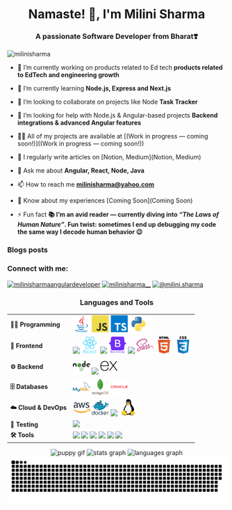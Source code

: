 <h1 align="center">Namaste! 🙏, I'm Milini Sharma</h1>
<h3 align="center">A passionate Software Developer from Bharat❣️</h3>

<p align="left"> <img src="https://komarev.com/ghpvc/?username=milinisharma&label=Profile%20views&color=0e75b6&style=flat" alt="milinisharma" /> </p>

- 🔭 I’m currently working on products related to Ed tech **products related to EdTech and engineering growth**

- 🌱 I’m currently learning **Node.js, Express and Next.js**

- 👯 I’m looking to collaborate on projects like Node **Task Tracker**

- 🤝 I’m looking for help with Node.js & Angular-based projects **Backend integrations & advanced Angular features**

- 👨‍💻 All of my projects are available at [(Work in progress — coming soon!)]((Work in progress — coming soon!))

- 📝 I regularly write articles on [Notion, Medium](Notion, Medium)

- 💬 Ask me about **Angular, React, Node, Java**

- 📫 How to reach me **milinisharma@yahoo.com**

- 📄 Know about my experiences [Coming Soon](Coming Soon)

- ⚡ Fun fact **📚 I’m an avid reader — currently diving into *“The Laws of Human Nature”*. Fun twist: sometimes I end up debugging my code the same way I decode human behavior 😉**

### Blogs posts
<!-- BLOG-POST-LIST:START -->
<!-- BLOG-POST-LIST:END -->

<h3 align="left">Connect with me:</h3>
<p align="left">
<a href="https://linkedin.com/in/milinisharmaangulardeveloper" target="blank"><img align="center" src="https://raw.githubusercontent.com/rahuldkjain/github-profile-readme-generator/master/src/images/icons/Social/linked-in-alt.svg" alt="milinisharmaangulardeveloper" height="30" width="30" /></a>
<a href="https://instagram.com/milinisharma__" target="blank"><img align="center" src="https://raw.githubusercontent.com/rahuldkjain/github-profile-readme-generator/master/src/images/icons/Social/instagram.svg" alt="milinisharma__" height="30" width="30" /></a>
<a href="https://medium.com/@milini.sharma" target="blank"><img align="center" src="https://raw.githubusercontent.com/rahuldkjain/github-profile-readme-generator/master/src/images/icons/Social/medium.svg" alt="@milini.sharma" height="30" width="30" /></a>
</p>

<h3 align="center">Languages and Tools</h3>

| | |
|---|---|
| **👩‍💻 Programming** | <img src="https://raw.githubusercontent.com/devicons/devicon/master/icons/java/java-original.svg" width="40"/> <img src="https://raw.githubusercontent.com/devicons/devicon/master/icons/javascript/javascript-original.svg" width="40"/> <img src="https://raw.githubusercontent.com/devicons/devicon/master/icons/typescript/typescript-original.svg" width="40"/> <img src="https://raw.githubusercontent.com/devicons/devicon/master/icons/python/python-original.svg" width="40"/> |
| **🎨 Frontend** | <img src="https://angular.io/assets/images/logos/angular/angular.svg" width="40"/> <img src="https://raw.githubusercontent.com/devicons/devicon/master/icons/react/react-original-wordmark.svg" width="40"/> <img src="https://cdn.worldvectorlogo.com/logos/nextjs-2.svg" width="40"/> <img src="https://raw.githubusercontent.com/devicons/devicon/master/icons/bootstrap/bootstrap-plain-wordmark.svg" width="40"/> <img src="https://www.vectorlogo.zone/logos/tailwindcss/tailwindcss-icon.svg" width="40"/> <img src="https://raw.githubusercontent.com/devicons/devicon/master/icons/sass/sass-original.svg" width="40"/> <img src="https://raw.githubusercontent.com/devicons/devicon/master/icons/html5/html5-original-wordmark.svg" width="40"/> <img src="https://raw.githubusercontent.com/devicons/devicon/master/icons/css3/css3-original-wordmark.svg" width="40"/> |
| **⚙️ Backend** | <img src="https://raw.githubusercontent.com/devicons/devicon/master/icons/nodejs/nodejs-original-wordmark.svg" width="40"/> <img src="https://www.vectorlogo.zone/logos/springio/springio-icon.svg" width="40"/> <img src="https://raw.githubusercontent.com/devicons/devicon/master/icons/express/express-original.svg" width="40"/> |
| **🗄️ Databases** | <img src="https://raw.githubusercontent.com/devicons/devicon/master/icons/mysql/mysql-original-wordmark.svg" width="40"/> <img src="https://raw.githubusercontent.com/devicons/devicon/master/icons/mongodb/mongodb-original-wordmark.svg" width="40"/> <img src="https://raw.githubusercontent.com/devicons/devicon/master/icons/oracle/oracle-original.svg" width="40"/> |
| **☁️ Cloud & DevOps** | <img src="https://raw.githubusercontent.com/devicons/devicon/master/icons/amazonwebservices/amazonwebservices-original-wordmark.svg" width="40"/> <img src="https://raw.githubusercontent.com/devicons/devicon/master/icons/docker/docker-original-wordmark.svg" width="40"/> <img src="https://www.vectorlogo.zone/logos/gnu_bash/gnu_bash-icon.svg" width="40"/> <img src="https://raw.githubusercontent.com/devicons/devicon/master/icons/linux/linux-original.svg" width="40"/> |
| **🧪 Testing** | <img src="https://www.vectorlogo.zone/logos/jasmine/jasmine-icon.svg" width="40"/> |
| **🛠️ Tools** | <img src="https://www.vectorlogo.zone/logos/git-scm/git-scm-icon.svg" width="40"/> <img src="https://www.vectorlogo.zone/logos/getpostman/getpostman-icon.svg" width="40"/> <img src="https://www.chartjs.org/media/logo-title.svg" width="40"/> <img src="https://cdn.worldvectorlogo.com/logos/arduino-1.svg" width="40"/> <img src="https://www.vectorlogo.zone/logos/figma/figma-icon.svg" width="40"/> <img src="https://www.vectorlogo.zone/logos/firebase/firebase-icon.svg" width="40"/> |


<div align="center">
  <img src="https://media.giphy.com/media/HKl5QYQF5aOdO/giphy.gif" alt="puppy gif" width="150" />
  <img src="https://github-readme-stats.vercel.app/api?username=milinisharma&hide_title=false&hide_rank=false&show_icons=true&include_all_commits=true&count_private=true&disable_animations=false&theme=dracula&locale=en&hide_border=false" height="150" alt="stats graph" />
  <img src="https://github-readme-stats.vercel.app/api/top-langs?username=milinisharma&locale=en&hide_title=false&layout=compact&card_width=320&langs_count=5&theme=dracula&hide_border=false" height="150" alt="languages graph" />
  
</div>


<img src="https://raw.githubusercontent.com/milinisharma/milinisharma/output/github-snake-dark.svg" alt="Snake animation" />

